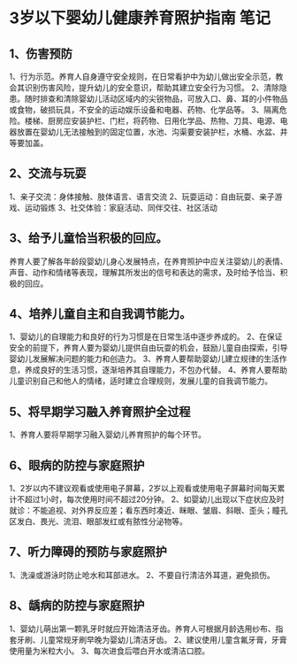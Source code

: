 # 3岁以下婴幼儿健康养育照护指南 笔记

## 1、伤害预防

  1、行为示范。养育人自身遵守安全规则，在日常看护中为幼儿做出安全示范，教会其识别伤害风险，提升幼儿的安全意识，帮助其建立安全行为习惯。
  2、清除隐患。随时排查和清除婴幼儿活动区域内的尖锐物品，可放入口、鼻、耳的小件物品或食物，破损玩具，不安全的运动娱乐设备和电器、药物、化学品等。
  3、隔离危险。楼梯、厨房应安装护栏、门栏，将药物、日用化学品、热物、刀具、电源、电器放置在婴幼儿无法接触到的固定位置，水池、沟渠要安装护栏，水桶、水盆、井等要加盖。

## 2、交流与玩耍

  1、亲子交流：身体接触、肢体语言、语言交流
  2、玩耍运动：自由玩耍、亲子游戏、运动锻炼
  3、社交体验：家庭活动、同伴交往、社区活动
  
## 3、给予儿童恰当积极的回应。

  养育人要了解各年龄段婴幼儿身心发展特点，在养育照护中应关注婴幼儿的表情、声音、动作和情绪等表现，理解其所发出的信号和表达的需求，及时给予恰当、积极的回应。
  
## 4、培养儿童自主和自我调节能力。
  
  1、婴幼儿的自理能力和良好的行为习惯是在日常生活中逐步养成的。
  2、在保证安全的前提下，养育人要为婴幼儿提供自由玩耍的机会，鼓励儿童自由探索，引导婴幼儿发展解决问题的能力和创造力。
  3、养育人要帮助婴幼儿建立规律的生活作息，养成良好的生活习惯，逐渐培养其自理能力，不包办代替。
  4、养育人要帮助儿童识别自己和他人的情绪，适时建立合理规则，发展儿童的自我调节能力。

## 5、将早期学习融入养育照护全过程

  1、养育人要将早期学习融入婴幼儿养育照护的每个环节。

## 6、眼病的防控与家庭照护
  
  1、2岁以内不建议观看或使用电子屏幕，2岁以上观看或使用电子屏幕时间每天累计不超过1小时，每次使用时间不超过20分钟。
  2、如婴幼儿出现以下症状应及时就诊：不能追视、对外界反应差；看东西时凑近、眯眼、皱眉、斜眼、歪头；瞳孔区发白、畏光、流泪、眼部发红或有脓性分泌物等。
  
## 7、听力障碍的预防与家庭照护

  1、洗澡或游泳时防止呛水和耳部进水。
  2、不要自行清洁外耳道，避免损伤。
  
## 8、龋病的防控与家庭照护
  
  1、婴幼儿萌出第一颗乳牙时就应开始清洁牙齿。养育人可根据月龄选用纱布、指套牙刷、儿童常规牙刷早晚为婴幼儿清洁牙齿。
  2、建议使用儿童含氟牙膏，牙膏使用量为米粒大小。
  3、每次进食后喂白开水或清洁口腔。
  

